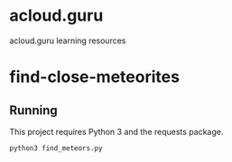 # acloud.guru
acloud.guru learning resources

# find-close-meteorites
## Running

This project requires Python 3 and the requests package.

`python3 find_meteors.py`
